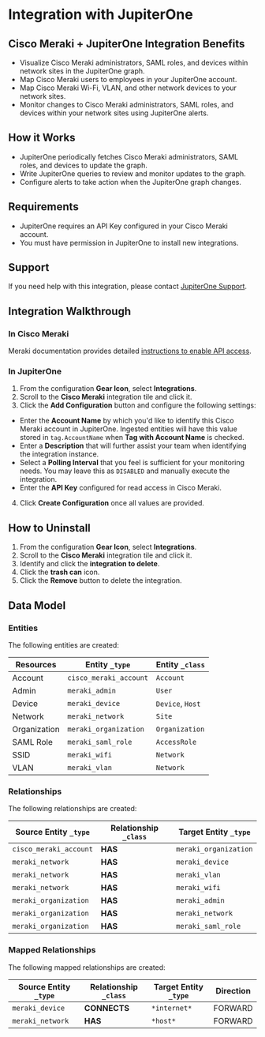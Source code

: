 # Integration with JupiterOne

## Cisco Meraki + JupiterOne Integration Benefits

- Visualize Cisco Meraki administrators, SAML roles, and devices within network
  sites in the JupiterOne graph.
- Map Cisco Meraki users to employees in your JupiterOne account.
- Map Cisco Meraki Wi-Fi, VLAN, and other network devices to your network sites.
- Monitor changes to Cisco Meraki administrators, SAML roles, and devices within
  your network sites using JupiterOne alerts.

## How it Works

- JupiterOne periodically fetches Cisco Meraki administrators, SAML roles, and
  devices to update the graph.
- Write JupiterOne queries to review and monitor updates to the graph.
- Configure alerts to take action when the JupiterOne graph changes.

## Requirements

- JupiterOne requires an API Key configured in your Cisco Meraki account.
- You must have permission in JupiterOne to install new integrations.

## Support

If you need help with this integration, please contact
[JupiterOne Support](https://support.jupiterone.io).

## Integration Walkthrough

### In Cisco Meraki

Meraki documentation provides detailed [instructions to enable API access][1].

### In JupiterOne

1. From the configuration **Gear Icon**, select **Integrations**.
2. Scroll to the **Cisco Meraki** integration tile and click it.
3. Click the **Add Configuration** button and configure the following settings:

- Enter the **Account Name** by which you'd like to identify this Cisco Meraki
  account in JupiterOne. Ingested entities will have this value stored in
  `tag.AccountName` when **Tag with Account Name** is checked.
- Enter a **Description** that will further assist your team when identifying
  the integration instance.
- Select a **Polling Interval** that you feel is sufficient for your monitoring
  needs. You may leave this as `DISABLED` and manually execute the integration.
- Enter the **API Key** configured for read access in Cisco Meraki.

4. Click **Create Configuration** once all values are provided.

## How to Uninstall

1. From the configuration **Gear Icon**, select **Integrations**.
2. Scroll to the **Cisco Meraki** integration tile and click it.
3. Identify and click the **integration to delete**.
4. Click the **trash can** icon.
5. Click the **Remove** button to delete the integration.

[1]:
  https://documentation.meraki.com/zGeneral_Administration/Other_Topics/The_Cisco_Meraki_Dashboard_API

<!-- {J1_DOCUMENTATION_MARKER_START} -->
<!--
********************************************************************************
NOTE: ALL OF THE FOLLOWING DOCUMENTATION IS GENERATED USING THE
"j1-integration document" COMMAND. DO NOT EDIT BY HAND! PLEASE SEE THE DEVELOPER
DOCUMENTATION FOR USAGE INFORMATION:

https://github.com/JupiterOne/sdk/blob/main/docs/integrations/development.md
********************************************************************************
-->

## Data Model

### Entities

The following entities are created:

| Resources    | Entity `_type`         | Entity `_class`  |
| ------------ | ---------------------- | ---------------- |
| Account      | `cisco_meraki_account` | `Account`        |
| Admin        | `meraki_admin`         | `User`           |
| Device       | `meraki_device`        | `Device`, `Host` |
| Network      | `meraki_network`       | `Site`           |
| Organization | `meraki_organization`  | `Organization`   |
| SAML Role    | `meraki_saml_role`     | `AccessRole`     |
| SSID         | `meraki_wifi`          | `Network`        |
| VLAN         | `meraki_vlan`          | `Network`        |

### Relationships

The following relationships are created:

| Source Entity `_type`  | Relationship `_class` | Target Entity `_type` |
| ---------------------- | --------------------- | --------------------- |
| `cisco_meraki_account` | **HAS**               | `meraki_organization` |
| `meraki_network`       | **HAS**               | `meraki_device`       |
| `meraki_network`       | **HAS**               | `meraki_vlan`         |
| `meraki_network`       | **HAS**               | `meraki_wifi`         |
| `meraki_organization`  | **HAS**               | `meraki_admin`        |
| `meraki_organization`  | **HAS**               | `meraki_network`      |
| `meraki_organization`  | **HAS**               | `meraki_saml_role`    |

### Mapped Relationships

The following mapped relationships are created:

| Source Entity `_type` | Relationship `_class` | Target Entity `_type` | Direction |
| --------------------- | --------------------- | --------------------- | --------- |
| `meraki_device`       | **CONNECTS**          | `*internet*`          | FORWARD   |
| `meraki_network`      | **HAS**               | `*host*`              | FORWARD   |

<!--
********************************************************************************
END OF GENERATED DOCUMENTATION AFTER BELOW MARKER
********************************************************************************
-->
<!-- {J1_DOCUMENTATION_MARKER_END} -->
